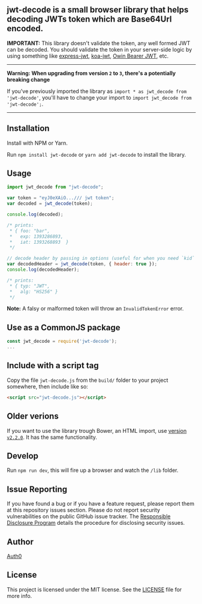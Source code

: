 ## **jwt-decode** is a small browser library that helps decoding JWTs token which are Base64Url encoded.

**IMPORTANT:** This library doesn't validate the token, any well formed JWT can be decoded. You should validate the token in your server-side logic by using something like [express-jwt](https://github.com/auth0/express-jwt), [koa-jwt](https://github.com/stiang/koa-jwt), [Owin Bearer JWT](https://github.com/michaelnoonan/Auth0-Owin-JwtBearerAuthentication), etc.

---

**Warning: When upgrading from version `2` to `3`, there's a potentially breaking change**

If you've previously imported the library as `import * as jwt_decode from 'jwt-decode'`, you'll have to change your import to `import jwt_decode from 'jwt-decode';`.

---

## Installation

Install with NPM or Yarn.

Run `npm install jwt-decode` or `yarn add jwt-decode` to install the library.

## Usage

```javascript
import jwt_decode from "jwt-decode";

var token = "eyJ0eXAiO.../// jwt token";
var decoded = jwt_decode(token);

console.log(decoded);

/* prints:
 * { foo: "bar",
 *   exp: 1393286893,
 *   iat: 1393268893  }
 */

// decode header by passing in options (useful for when you need `kid` to verify a JWT):
var decodedHeader = jwt_decode(token, { header: true });
console.log(decodedHeader);

/* prints:
 * { typ: "JWT",
 *   alg: "HS256" }
 */
```

**Note:** A falsy or malformed token will throw an `InvalidTokenError` error.

## Use as a CommonJS package

```javascript
const jwt_decode = require('jwt-decode');
...
```

## Include with a script tag

Copy the file `jwt-decode.js` from the `build/` folder to your project somewhere, then include like so:

```html
<script src="jwt-decode.js"></script>
```

## Older verions

If you want to use the library trough Bower, an HTML import, use [version `v2.2.0`](https://github.com/auth0/jwt-decode/tree/v2.2.0). It has the same functionality.

## Develop

Run `npm run dev`, this will fire up a browser and watch the `/lib` folder.

## Issue Reporting

If you have found a bug or if you have a feature request, please report them at this repository issues section. Please do not report security vulnerabilities on the public GitHub issue tracker. The [Responsible Disclosure Program](https://auth0.com/whitehat) details the procedure for disclosing security issues.

## Author

[Auth0](https://auth0.com)

## License

This project is licensed under the MIT license. See the [LICENSE](LICENSE) file for more info.
